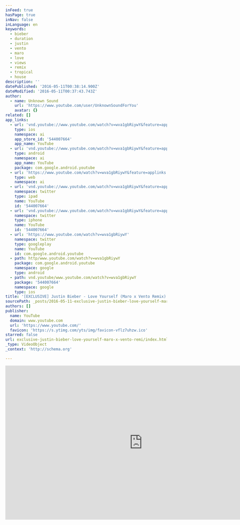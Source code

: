```yaml
---
inFeed: true
hasPage: true
inNav: false
inLanguage: en
keywords:
  - bieber
  - duration
  - justin
  - vento
  - maro
  - love
  - views
  - remix
  - tropical
  - house
description: ''
datePublished: '2016-05-11T00:38:14.900Z'
dateModified: '2016-05-11T00:37:43.743Z'
author:
  - name: Unknown Sound
    url: 'https://www.youtube.com/user/UnknownSoundForYou'
    avatar: {}
related: []
app_links:
  - url: 'vnd.youtube://www.youtube.com/watch?v=wva1gbRiywY&feature=applinks'
    type: ios
    namespace: ai
    app_store_id: '544007664'
    app_name: YouTube
  - url: 'vnd.youtube://www.youtube.com/watch?v=wva1gbRiywY&feature=applinks'
    type: android
    namespace: ai
    app_name: YouTube
    package: com.google.android.youtube
  - url: 'https://www.youtube.com/watch?v=wva1gbRiywY&feature=applinks'
    type: web
    namespace: ai
  - url: 'vnd.youtube://www.youtube.com/watch?v=wva1gbRiywY&feature=applinks'
    namespace: twitter
    type: ipad
    name: YouTube
    id: '544007664'
  - url: 'vnd.youtube://www.youtube.com/watch?v=wva1gbRiywY&feature=applinks'
    namespace: twitter
    type: iphone
    name: YouTube
    id: '544007664'
  - url: 'https://www.youtube.com/watch?v=wva1gbRiywY'
    namespace: twitter
    type: googleplay
    name: YouTube
    id: com.google.android.youtube
  - path: http/www.youtube.com/watch?v=wva1gbRiywY
    package: com.google.android.youtube
    namespace: google
    type: android
  - path: vnd.youtube/www.youtube.com/watch?v=wva1gbRiywY
    package: '544007664'
    namespace: google
    type: ios
title: '[EXCLUSIVE] Justin Bieber - Love Yourself (Maro x Vento Remix)'
sourcePath: _posts/2016-05-11-exclusive-justin-bieber-love-yourself-maro-x-vento-remi.md
authors: []
publisher:
  name: YouTube
  domain: www.youtube.com
  url: 'https://www.youtube.com/'
  favicon: 'https://s.ytimg.com/yts/img/favicon-vflz7uhzw.ico'
starred: false
url: exclusive-justin-bieber-love-yourself-maro-x-vento-remi/index.html
_type: VideoObject
_context: 'http://schema.org'

---
```

<iframe src="https://cdn.embedly.com/widgets/media.html?src=https%3A%2F%2Fwww.youtube.com%2Fembed%2Fwva1gbRiywY%3Ffeature%3Doembed&amp;url=https%3A%2F%2Fwww.youtube.com%2Fwatch%3Fv%3Dwva1gbRiywY&amp;image=https%3A%2F%2Fi.ytimg.com%2Fvi%2Fwva1gbRiywY%2Fhqdefault.jpg&amp;key=b7d04c9b404c499eba89ee7072e1c4f7&amp;type=text%2Fhtml&amp;schema=youtube" width="854" height="480" scrolling="no" frameborder="0" allowfullscreen="" style=""></iframe>